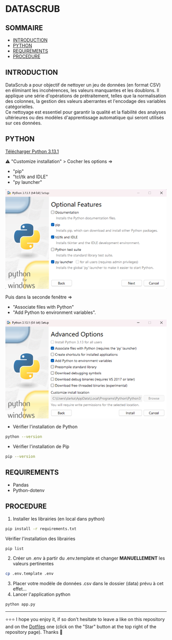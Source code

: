 # DATASCRUB

## SOMMAIRE
- [INTRODUCTION](#introduction)
- [PYTHON](#installer-python)
- [REQUIREMENTS](#requirements)
- [PROCEDURE](#procedure)

## INTRODUCTION
DataScrub a pour objectif de nettoyer un jeu de données (en format CSV) en éliminant les incohérences, les valeurs manquantes et les doublons. Il applique une série d'opérations de prétraitement, telles que la normalisation des colonnes, la gestion des valeurs aberrantes et l'encodage des variables catégorielles.  
Ce nettoyage est essentiel pour garantir la qualité et la fiabilité des analyses ultérieures ou des modèles d'apprentissage automatique qui seront utilisés sur ces données.  

## PYTHON
[Télécharger Python 3.13.1](https://www.python.org/downloads/)  

⚠️ "Customize installation" > Cocher les options =>  
- "pip"  
- "tcl/tk and IDLE"  
- "py launcher"  

![Installation Python 1](https://github.com/EmmanuelLefevre/MarkdownImg/blob/main/py_install.png)  

Puis dans la seconde fenêtre =>  
- "Associate files with Python"  
- "Add Python to environment variables".  

![Installation Python 2](https://github.com/EmmanuelLefevre/MarkdownImg/blob/main/py_install_2.png)  

- Vérifier l'installation de Python
```bash
python --version
```
- Vérifier l'installation de Pip
```bash
pip --version
```

## REQUIREMENTS
- Pandas
- Python-dotenv

## PROCEDURE
1. Installer les librairies (en local dans python)
```bash
pip install -r requirements.txt
```
Vérifier l'installation des librairies
```bash
pip list
```
2. Créer un .env à partir du .env.template et changer **MANUELLEMENT** les valeurs pertinentes
```bash
cp .env.template .env
```
3. Placer votre modèle de données .csv dans le dossier (data) prévu à cet effet...
4. Lancer l'application python
```bash
python app.py
```

***

⭐⭐⭐ I hope you enjoy it, if so don't hesitate to leave a like on this repository and on the [Dotfiles](https://github.com/EmmanuelLefevre/Dotfiles) one (click on the "Star" button at the top right of the repository page). Thanks 🤗
